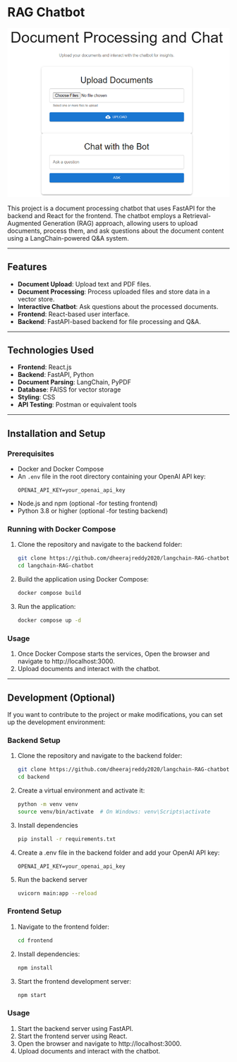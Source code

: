 # RAG Chatbot

![RAG Chatbot Frontend](./assets/RAG-chatbot-frontend.png)

This project is a document processing chatbot that uses FastAPI for the backend and React for the frontend. The chatbot employs a Retrieval-Augmented Generation (RAG) approach, allowing users to upload documents, process them, and ask questions about the document content using a LangChain-powered Q&A system.

---

## Features

- **Document Upload**: Upload text and PDF files.
- **Document Processing**: Process uploaded files and store data in a vector store.
- **Interactive Chatbot**: Ask questions about the processed documents.
- **Frontend**: React-based user interface.
- **Backend**: FastAPI-based backend for file processing and Q&A.

---

## Technologies Used

- **Frontend**: React.js
- **Backend**: FastAPI, Python
- **Document Parsing**: LangChain, PyPDF
- **Database**: FAISS for vector storage
- **Styling**: CSS
- **API Testing**: Postman or equivalent tools

---

## Installation and Setup

### Prerequisites

- Docker and Docker Compose
- An `.env` file in the root directory containing your OpenAI API key:
   ```plaintext
   OPENAI_API_KEY=your_openai_api_key
   ```
- Node.js and npm (optional -for testing frontend)
- Python 3.8 or higher (optional -for testing backend)

### Running with Docker Compose

1. Clone the repository and navigate to the backend folder:
   ```bash
   git clone https://github.com/dheerajreddy2020/langchain-RAG-chatbot
   cd langchain-RAG-chatbot
   ```

2. Build the application using Docker Compose:
   ```bash
   docker compose build
   ```

2. Run the application:
   ```bash
   docker compose up -d
   ```

### Usage

1. Once Docker Compose starts the services, Open the browser and navigate to http://localhost:3000.
2. Upload documents and interact with the chatbot.

---


## Development (Optional)

If you want to contribute to the project or make modifications, you can set up the development environment:


### Backend Setup

1. Clone the repository and navigate to the backend folder:
   ```bash
   git clone https://github.com/dheerajreddy2020/langchain-RAG-chatbot
   cd backend
   ```

2. Create a virtual environment and activate it:
   ```bash
   python -m venv venv
   source venv/bin/activate  # On Windows: venv\Scripts\activate
   ```

3. Install dependencies
   ```bash
   pip install -r requirements.txt
   ```

4. Create a .env file in the backend folder and add your OpenAI API key:
   ```plaintext
   OPENAI_API_KEY=your_openai_api_key
   ```

5. Run the backend server
   ```bash
   uvicorn main:app --reload
   ```

### Frontend Setup

1. Navigate to the frontend folder:
   ```bash
   cd frontend
   ```
   
2. Install dependencies:
   ```bash
   npm install
   ```

3. Start the frontend development server:
   ```bash
   npm start
   ```

### Usage

1. Start the backend server using FastAPI.
2. Start the frontend server using React.
3. Open the browser and navigate to http://localhost:3000.
4. Upload documents and interact with the chatbot.

